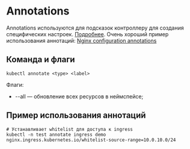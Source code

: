 # Annotations
Annotations используются для подсказок контроллеру для создания специфических настроек.
[Подробнее](https://kubernetes.io/docs/concepts/overview/working-with-objects/annotations/).
Очень хороший пример использования аннотаций:
[Nginx configuration annotations](https://kubernetes.github.io/ingress-nginx/user-guide/nginx-configuration/annotations/)

## Команда и флаги
```shell script
kubectl annotate <type> <label>
``` 

Флаги:
- --all — обновление всех ресурсов в неймспейсе;


## Пример использования аннотаций
```shell
# Устанавливает whitelist для доступа к ingress
kubectl -n test annotate ingress demo nginx.ingress.kubernetes.io/whitelist-source-range=10.0.10.0/24
```
